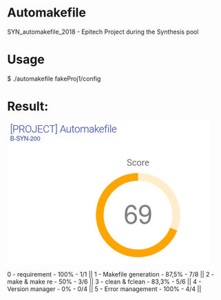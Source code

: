 # Automakefile
SYN_automakefile_2018 - Epitech Project during the Synthesis pool 

# Usage

$ ./automakefile fakeProj1/config

# Result:

![Total percentage:](sources/Screenshot.png)

0 - requirement - 100% - 1/1 ||
1 - Makefile generation - 87,5% - 7/8 ||
2 - make & make re - 50% - 3/6 ||
3 - clean & fclean - 83,3% - 5/6 ||
4 - Version manager - 0% - 0/4 ||
5 - Error management - 100% - 4/4 ||
